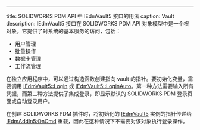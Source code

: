 ---
title: SOLIDWORKS PDM API 中 IEdmVault5 接口的用法
caption: Vault
description: IEdmVault5 接口在 SOLIDWORKS PDM API 对象模型中是一个根对象。它提供了对系统的基本服务的访问，包括：
* 用户管理
* 批量操作
* 数据卡管理
* 工作流管理

在独立应用程序中，可以通过构造函数创建指向 vault 的指针。要初始化变量，需要调用 [IEdmVault5::Login](https://help.solidworks.com/2018/english/api/epdmapi/EPDM.Interop.epdm~EPDM.Interop.epdm.IEdmVault5~Login.html) 或 [IEdmVault5::LoginAuto](https://help.solidworks.com/2018/english/api/epdmapi/EPDM.Interop.epdm~EPDM.Interop.epdm.IEdmVault5~LoginAuto.html)。第一种方法需要输入所有凭据，而第二种方法提供了集成登录，即显示默认的 SOLIDWORKS PDM 登录页面或自动登录用户。

在创建 SOLIDWORKS PDM 插件时，将初始化的 [IEdmVault5](https://help.solidworks.com/2018/english/api/epdmapi/epdm.interop.epdm~epdm.interop.epdm.iedmvault5.html) 实例的指针传递给 [IEdmAddIn5:OnCmd](https://help.solidworks.com/2018/english/api/epdmapi/epdm.interop.epdm~epdm.interop.epdm.iedmaddin5~oncmd.html) 重载，因此在这种情况下不需要对该对象执行登录操作。